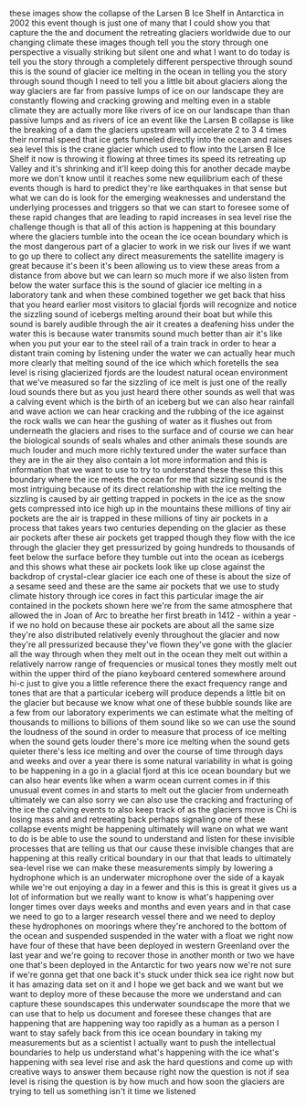 
these images show the collapse of the
Larsen B Ice Shelf in Antarctica in 2002
this event though is just one of many
that I could show you that capture the
the and document the retreating glaciers
worldwide due to our changing climate
these images though tell you the story
through one perspective a visually
striking but silent one and what I want
to do today is tell you the story
through a completely different
perspective through sound this is the
sound of glacier ice melting in the
ocean
in telling you the story through sound
though I need to tell you a little bit
about glaciers along the way glaciers
are far from passive lumps of ice on our
landscape they are constantly flowing
and cracking growing and melting even in
a stable climate they are actually more
like rivers of ice on our landscape than
than passive lumps and as rivers of ice
an event like the Larsen B collapse is
like the breaking of a dam the glaciers
upstream will accelerate 2 to 3 4 times
their normal speed that ice gets
funneled directly into the ocean and
raises sea level this is the crane
glacier which used to flow into the
Larsen B Ice Shelf it now is throwing it
flowing at three times its speed its
retreating up Valley and it&#39;s shrinking
and it&#39;ll keep doing this for another
decade maybe more we don&#39;t know until it
reaches some new equilibrium each of
these events though is hard to predict
they&#39;re like earthquakes in that sense
but what we can do is look for the
emerging weaknesses and understand the
underlying processes and triggers so
that we can start to foresee some of
these rapid changes that are leading to
rapid increases in sea level rise the
challenge though is that all of this
action is happening at this boundary
where the glaciers tumble into the ocean
the ice ocean boundary which is the most
dangerous part of a glacier to work in
we risk our lives if we want to go up
there to collect any direct measurements
the satellite imagery is great because
it&#39;s been it&#39;s been allowing us to view
these areas from a distance from above
but we can learn so much more if we also
listen from below the water surface this
is the sound of glacier ice melting in a
laboratory tank
and when these combined together we get
back that hiss that you heard earlier
most visitors to glacial fjords will
recognize and notice the sizzling sound
of icebergs melting around their boat
but while this sound is barely audible
through the air it creates a deafening
hiss under the water this is because
water transmits sound much better than
air it&#39;s like when you put your ear to
the steel rail of a train track in order
to hear a distant train coming by
listening under the water we can
actually hear much more clearly that
melting sound of the ice which which
foretells the sea level is rising
glacierized fjords are the loudest
natural ocean environment that we&#39;ve
measured so far the sizzling of ice melt
is just one of the really loud sounds
there but as you just heard there other
sounds as well that was a calving event
which is the birth of an iceberg but we
can also hear rainfall and wave action
we can hear cracking and the rubbing of
the ice against the rock walls we can
hear the gushing of water as it flushes
out from underneath the glaciers and
rises to the surface and of course we
can hear the biological sounds of seals
whales and other animals these sounds
are much louder and much more richly
textured under the water surface than
they are in the air they also contain a
lot more information and this is
information that we want to use to try
to understand these these this this
boundary where the ice meets the ocean
for me that sizzling sound is the most
intriguing because of its direct
relationship with the ice melting the
sizzling is caused by air getting
trapped in pockets in the ice as the
snow gets compressed into ice high up in
the mountains these millions of tiny air
pockets are the air is trapped in these
millions of tiny air pockets in a
process that takes years two centuries
depending on the glacier as these air
pockets after these air pockets get
trapped though they flow with the ice
through the glacier they get pressurized
by going hundreds to thousands of feet
below the surface before they tumble out
into the ocean as icebergs and this
shows what these air pockets look like
up close against the backdrop of
crystal-clear glacier ice each one of
these is about the size of a sesame seed
and these are the same air pockets that
we use to study climate history through
ice cores in fact this particular image
the air contained in the pockets shown
here we&#39;re from the same atmosphere that
allowed the in
Joan of Arc to breathe her first breath
in 1412 - within a year - if we no hold
on because these air pockets are about
all the same size they&#39;re also
distributed relatively evenly throughout
the glacier and now they&#39;re all
pressurized because they&#39;ve flown
they&#39;ve gone with the glacier all the
way through when they melt out in the
ocean they melt out within a relatively
narrow range of frequencies or musical
tones they mostly melt out within the
upper third of the piano keyboard
centered somewhere around hi-c just to
give you a little reference there the
exact frequency range and tones that are
that a particular iceberg will produce
depends a little bit on the glacier but
because we know what one of these bubble
sounds like are a few from our
laboratory experiments we can estimate
what the melting of thousands to
millions to billions of them sound like
so we can use the sound the loudness of
the sound in order to measure that
process of ice melting when the sound
gets louder there&#39;s more ice melting
when the sound gets quieter there&#39;s less
ice melting and over the course of time
through days and weeks and over a year
there is some natural variability in
what is going to be happening in a go in
a glacial fjord at this ice ocean
boundary but we can also hear events
like when a warm ocean current comes in
if this unusual event comes in and
starts to melt out the glacier from
underneath ultimately we can also sorry
we can also use the cracking and
fracturing of the ice the calving events
to also keep track of as the glaciers
move is Chi is losing mass and and
retreating back perhaps signaling one of
these collapse events might be happening
ultimately will wane on what we want to
do is be able to use the sound to
understand and listen for these
invisible processes that are telling us
that our cause
these invisible changes that are
happening at this really critical
boundary in our that that leads to
ultimately sea-level rise we can make
these measurements simply by lowering a
hydrophone which is an underwater
microphone over the side of a kayak
while we&#39;re out enjoying a day in a
fewer and this is this is great it gives
us a lot of information but we really
want to know is what&#39;s happening over
longer times over days weeks and months
and even years and in that case we need
to go to a larger research vessel there
and we need to deploy these hydrophones
on moorings where they&#39;re anchored to
the bottom of the ocean and suspended
suspended in the water with a float we
right now have four of these that have
been deployed in western Greenland over
the last year and we&#39;re going to recover
those in another month or two
we have one that&#39;s been deployed in the
Antarctic for two years now we&#39;re not
sure if we&#39;re gonna get that one back
it&#39;s stuck under thick sea ice right now
but it has amazing data set on it and I
hope we get back and we want but we want
to deploy more of these because the more
we understand and can capture these
soundscapes this underwater soundscape
the more that we can use that to help us
document and foresee these changes that
are happening that are happening way too
rapidly as a human as a person I want to
stay safely back from this ice ocean
boundary in taking my measurements but
as a scientist I actually want to push
the intellectual boundaries to help us
understand what&#39;s happening with the ice
what&#39;s happening with sea level rise and
ask the hard questions and come up with
creative ways to answer them because
right now the question is not if sea
level is rising the question is by how
much and how soon the glaciers are
trying to tell us something
isn&#39;t it time we listened

